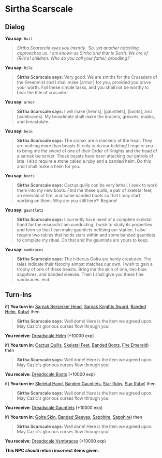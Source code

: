 # Sirtha Scarscale


## Dialog

**You say:** `Hail`



>*Sirtha Scarscale eyes you intently. 'So, yet another hatchling approaches us. I am known as Sirtha and that is Sarth. We are of [Rile's] children. Who do you call your father, broodling?'*

**You say:** `Rile`



>**Sirtha Scarscale says:** Very good. We are smiths for the Crusaders of the Greenmist and I shall make [armor] for you, provided you prove your worth. Fail these simple tasks, and you shall not be worthy to bear the title of crusader!

**You say:** `armor`



>**Sirtha Scarscale says:** I will make [helms], [gauntlets], [boots], and [vambraces]. My broodmate shall make the bracers, greaves, masks, and breastplate.

**You say:** `helm`



>**Sirtha Scarscale says:** The sarnak are a mockery of the Iksar. They are nothing more than beasts fit only to do our bidding! I require you to bring me the sword of one of their Order of Knights and the head of a sarnak berserker. These beasts have been attacking our patrols of late. I also require a stone called a ruby and a banded helm. Do this and I shall make a helm for you.

**You say:** `boots`



>**Sirtha Scarscale says:** Cactus quills can be very lethal. I seek to work them into my new boots. Find me these quills, a pair of skeletal feet, an emerald of fire, and some banded boots so that I may start working on them. Why are you still here?! Begone!

**You say:** `gauntlets`



>**Sirtha Scarscale says:** I currently have need of a complete skeletal hand for the research I am conducting. I wish to study its properties and form so that I can make gauntlets befitting our station. I also require two rubies that holds stars within and some banded gauntlets to complete my ritual. Do that and the gauntlets are yours to keep.

**You say:** `vambraces`



>**Sirtha Scarscale says:** The hideous Golra are hardy creatures. The tales indicate their ferocity almost matches our own. I wish to gain a trophy of one of these beasts. Bring me the skin of one, two blue sapphires, and banded sleeves. Then I shall give you these fine vambraces.
end

## Turn-Ins





if( **You turn in:** [Sarnak Berserker Head](/item/14822), [Sarnak Knights Sword](/item/14826), [Banded Helm](/item/3053), [Ruby](/item/10035)) then


>**Sirtha Scarscale says:** Well done! Here is the item we agreed upon. May Cazic's glorious curses flow through you!


 **You receive:**  [Dreadscale Helm](/item/4968) (+10000 exp)



if( **You turn in:** [Cactus Quills](/item/14828), [Skeletal Feet](/item/14823), [Banded Boots](/item/3064), [Fire Emerald](/item/10033)) then


>**Sirtha Scarscale says:** Well done! Here is the item we agreed upon. May Cazic's glorious curses flow through you!


 **You receive:**  [Dreadscale Boots](/item/4974) (+10000 exp)



if( **You turn in:** [Skeletal Hand](/item/14825), [Banded Gauntlets](/item/3062), [Star Ruby](/item/10032), [Star Ruby](/item/10032)) then


>**Sirtha Scarscale says:** Well done! Here is the item we agreed upon. May Cazic's glorious curses flow through you!


 **You receive:**  [Dreadscale Gauntlets](/item/4972) (+10000 exp)



if( **You turn in:** [Golra Skin](/item/14830), [Banded Sleeves](/item/3060), [Sapphire](/item/10034), [Sapphire](/item/10034)) then


>**Sirtha Scarscale says:** Well done! Here is the item we agreed upon. May Cazic's glorious curses flow through you!


 **You receive:**  [Dreadscale Vambraces](/item/4970) (+10000 exp)

**This NPC *should* return incorrect items given.**
